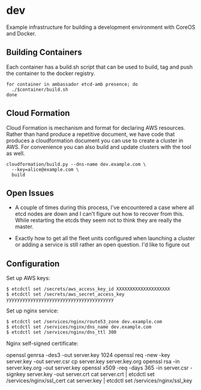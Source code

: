 dev
===

Example infrastructure for building a development environment with CoreOS and 
Docker.

Building Containers
-------------------

Each container has a build.sh script that can be used to build, tag and push
the container to the docker registry. 

    for container in ambassador etcd-amb presence; do
      ./$container/build.sh
    done

Cloud Formation
---------------

Cloud Formation is mechanism and format for declaring AWS resources. Rather than
hand produce a repetitive document, we have code that produces a cloudformation
document you can use to create a cluster in AWS. For convenience you can also 
build and update clusters with the tool as well. 

    cloudformation/build.py --dns-name dev.example.com \
      --key=alice@example.com \
      build

Open Issues
-----------

- A couple of times during this process, I've encountered a case where all
  etcd nodes are down and I can't figure out how to recover from this. While
  restarting the etcds they seem not to think they are really the master.

- Exactly how to get all the fleet units configured when launching a cluster or
  adding a service is still rather an open question. I'd like to figure out 
  
Configuration
-------------

Set up AWS keys:

    $ etcdctl set /secrets/aws_access_key_id XXXXXXXXXXXXXXXXXXXX
    $ etcdctl set /secrets/aws_secret_access_key yyyyyyyyyyyyyyyyyyyyyyyyyyyyyyyyyyyyyyyy
    
Set up nginx service:
    
    $ etcdctl set /services/nginx/route53_zone dev.example.com
    $ etcdctl set /services/nginx/dns_name dev.example.com
    $ etcdctl set /services/nginx/dns_ttl 300
  
Nginx self-signed certificate:

  openssl genrsa -des3 -out server.key 1024
  openssl req -new -key server.key -out server.csr
  cp server.key server.key.org
  openssl rsa -in server.key.org -out server.key
  openssl x509 -req -days 365 -in server.csr -signkey server.key -out server.crt
  cat server.crt | etcdctl set /services/nginx/ssl_cert
  cat server.key | etcdctl set /services/nginx/ssl_key
